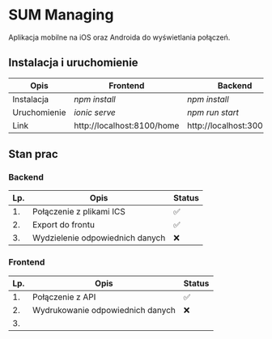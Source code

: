 # SUM Managing

Aplikacja mobilne na iOS oraz Androida do wyświetlania połączeń.

## Instalacja i uruchomienie

| Opis 			| Frontend		  | Backend         |
| -------------- | --------------- | --------------- |
| Instalacja 		| *npm install*    | *npm install* |
| Uruchomienie 	| *ionic serve* 	  | *npm run start* |
| Link  			| http://localhost:8100/home | http://localhost:3000/api |


## Stan prac

### Backend

|   Lp. | Opis  | Status  |  
| ------------- | ------------- | ------------- |
|  1.  |  Połączenie z plikami ICS | ✅ |  
|  2. | Export do frontu |  ✅  |  
|  3. | Wydzielenie odpowiednich danych | ❌ | 

### Frontend

|   Lp. | Opis  | Status  |  
|---|---|---|
|  1.  |  Połączenie z API | ✅ |  
|  2. | Wydrukowanie odpowiednich danych | ❌ |  
|  3. |  |  |  
